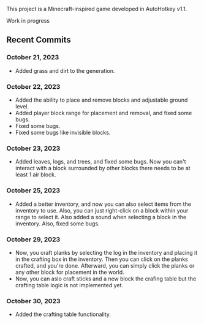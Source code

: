 This project is a Minecraft-inspired game developed in AutoHotkey v1.1.

Work in progress

## Recent Commits

### October 21, 2023
- Added grass and dirt to the generation.

### October 22, 2023
- Added the ability to place and remove blocks and adjustable ground level.
- Added player block range for placement and removal, and fixed some bugs.
- Fixed some bugs.
- Fixed some bugs like invisible blocks.

### October 23, 2023
- Added leaves, logs, and trees, and fixed some bugs. Now you can't interact with a block surrounded by other blocks there needs to be at least 1 air block.

### October 25, 2023
- Added a better inventory, and now you can also select items from the inventory to use. Also, you can just right-click on a block within your range to select it. Also added a sound when selecting a block in the inventory. Also, fixed some bugs.

### October 29, 2023
- Now, you craft planks by selecting the log in the inventory and placing it in the crafting box in the inventory. Then you can click on the planks crafted, and you're done. Afterward, you can simply click the planks or any other block for placement in the world.
- Now, you can aslo craft sticks and a new block the crafing table but the crafting table logic is not implemented yet.

### October 30, 2023
- Added the crafting table functionality.
